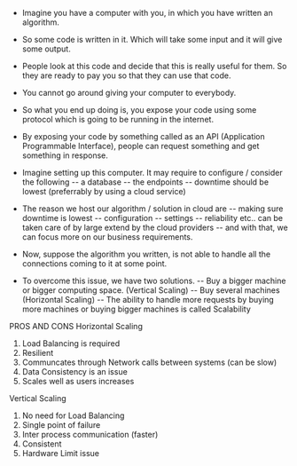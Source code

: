 - Imagine you have a computer with you, in which you have written an algorithm. 
- So some code is written in it. Which will take some input and it will give some output.
- People look at this code and decide that this is really useful for them. So they are ready to pay you so that they can use that code.
- You cannot go around giving your computer to everybody.
- So what you end up doing is, you expose your code using some protocol which is going to be running in the internet.
- By exposing your code by something called as an API (Application Programmable Interface), people can request something and get something in response.

- Imagine setting up this computer. It may require to configure / consider the following
    -- a database
    -- the endpoints
    -- downtime should be lowest (preferrably by using a cloud service)
- The reason we host our algorithm / solution in cloud are
    -- making sure downtime is lowest
    -- configuration
    -- settings
    -- reliability etc..
    can be taken care of by large extend by the cloud providers
    -- and with that, we can focus more on our business requirements.
- Now, suppose the algorithm you written, is not able to handle all the connections coming to it at some point.
- To overcome this issue, we have two solutions.
    -- Buy a bigger machine or bigger computing space. (Vertical Scaling)
    -- Buy several machines (Horizontal Scaling)
-- The ability to handle more requests by buying more machines or buying bigger machines is called Scalability


PROS AND CONS
Horizontal Scaling
1. Load Balancing is required
2. Resilient
3. Communcates through Network calls between systems (can be slow)
4. Data Consistency is an issue
5. Scales well as users increases

Vertical Scaling
1. No need for Load Balancing
2. Single point of failure
3. Inter process communication (faster)
4. Consistent
5. Hardware Limit issue